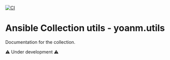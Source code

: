 [![CI](https://github.com/yoanm/ansible-utils-collection/actions/workflows/continous-integration.yml/badge.svg?branch=master)](https://github.com/yoanm/ansible-utils-collection/actions/workflows/continous-integration.yml)

# Ansible Collection utils - yoanm.utils

Documentation for the collection.

:warning: Under development :warning: 
